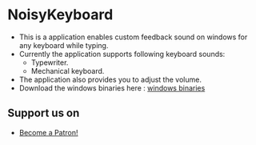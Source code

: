 # NoisyKeyboard
- This is a application enables custom feedback sound on windows for any keyboard while typing.
- Currently the application supports following keyboard sounds:
  - Typewriter.
  - Mechanical keyboard.
- The application also provides you to adjust the volume.
- Download the windows binaries here : [windows binaries](https://github.com/Prashanth-BC/NoisyKeyboard/releases)
## Support us on
- <a href="https://www.patreon.com/bePatron?u=53176927" data-patreon-widget-type="become-patron-button">Become a Patron!

